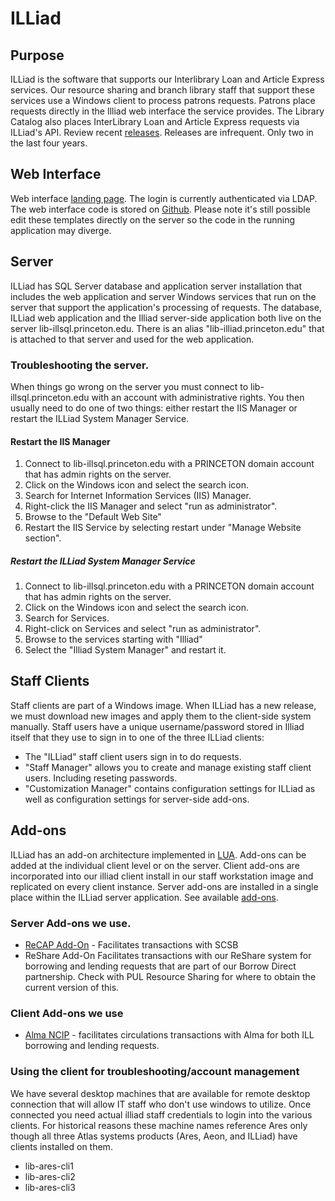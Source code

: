 # ILLiad 

## Purpose 
ILLiad is the software that supports our Interlibrary Loan and Article Express services. Our resource sharing and branch library staff that support these services use a Windows client to process patrons requests. Patrons place requests directly in the Illiad web interface the service provides. The Library Catalog also places InterLibrary Loan and Article Express requests via ILLiad's API. Review recent [releases](https://support.atlas-sys.com/hc/en-us/sections/360002485474-Release-Notes). Releases are infrequent. Only two in the last four years. 

## Web Interface
Web interface [landing page](https://lib-illiad.princeton.edu/illiad/). The login is currently authenticated via LDAP. The web interface code is stored on [Github](https://github.com/pulibrary/illiad). Please note it's still possible edit these templates directly on the server so the code in the running application may diverge. 

## Server
ILLiad has SQL Server database and application server installation that includes the web application and server Windows services that run on the server that support the application's processing of requests. The database, ILLiad web application and the Illiad server-side application both live on the server lib-illsql.princeton.edu. There is an alias "lib-illiad.princeton.edu" that is attached to that server and used for the web application. 

### Troubleshooting the server. 
When things go wrong on the server you must connect to lib-illsql.princeton.edu with an account with administrative rights. You then usually need to do one of two things: either restart the IIS Manager or restart the ILLiad System Manager Service.

#### Restart the IIS Manager

1. Connect to lib-illsql.princeton.edu with a PRINCETON domain account that has admin rights on the server.
2. Click on the Windows icon and select the search icon.
3. Search for Internet Information Services (IIS) Manager. 
4. Right-click the IIS Manager and select "run as administrator".
5. Browse to the "Default Web Site"
6. Restart the IIS Service by selecting restart under "Manage Website section".


##### Restart the ILLiad System Manager Service
1. Connect to lib-illsql.princeton.edu with a PRINCETON domain account that has admin rights on the server.
2. Click on the Windows icon and select the search icon.
3. Search for Services. 
4. Right-click on Services and select "run as administrator".
5. Browse to the services starting with "Illiad"
6. Select the "Illiad System Manager" and restart it. 


## Staff Clients
Staff clients are part of a Windows image. When ILLiad has a new release, we must download new images and apply them to the client-side system manually. Staff users have a unique username/password stored in Illiad itself that they use to sign in to one of the three ILLiad clients: 

* The "ILLiad" staff client users sign in to do requests. 
* "Staff Manager" allows you to create and manage existing staff client users. Including reseting passwords. 
* "Customization Manager" contains configuration settings for ILLiad as well as configuration settings for server-side add-ons.

## Add-ons
ILLiad has an add-on architecture implemented in [LUA](https://www.lua.org/). Add-ons can be added at the individual client level or on the server. Client add-ons are incorporated into our illiad client install in our staff workstation image and replicated on every client instance. Server add-ons are installed in a single place within the ILLiad server application. See available [add-ons](https://atlas-sys.atlassian.net/wiki/spaces/ILLiadAddons/pages/3149543/ILLiad+Addon+Directory).

### Server Add-ons we use.
* [ReCAP Add-On](https://github.com/PrincetonUniversityLibrary/illiad_scsb_addon) - Facilitates transactions with SCSB
* ReShare Add-On Facilitates transactions with our ReShare system for borrowing and lending requests that are part of our Borrow Direct partnership. Check with PUL Resource Sharing for where to obtain the current version of this. 

### Client Add-ons we use
* [Alma NCIP](https://github.com/pulibrary/alma-ncip) - facilitates circulations transactions with Alma for both ILL borrowing and lending requests. 

### Using the client for troubleshooting/account management
We have several desktop machines that are available for remote desktop connection that will allow IT staff who don't use windows to utilize. Once connected you need actual illiad staff credentials to login into the various clients. For historical reasons these machine names reference Ares only though all three Atlas systems products (Ares, Aeon, and ILLiad) have clients installed on them. 

* lib-ares-cli1
* lib-ares-cli2
* lib-ares-cli3


